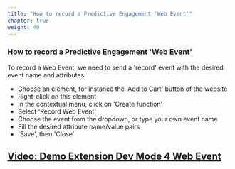```yaml
---
title: "How to record a Predictive Engagement 'Web Event'"
chapter: true
weight: 40
---
```



### How to record a Predictive Engagement 'Web Event'

To record a Web Event, we need to send a 'record' event with the desired event name and attributes. 

- Choose an element, for instance the 'Add to Cart' button of the website
- Right-click on this element
- In the contextual menu, click on 'Create function'
- Select 'Record Web Event'
- Choose the event from the dropdown, or type your own event name
- Fill the desired attribute name/value pairs
- 'Save', then 'Close'

## [Video: Demo Extension Dev Mode 4 Web Event](https://youtu.be/FktZ5aOXHQI)

